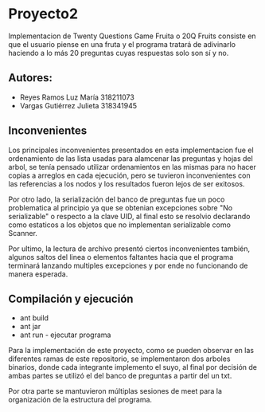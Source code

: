 # Proyecto2
Implementacion de Twenty Questions Game Fruita o 20Q Fruits  consiste en que el usuario
piense en una fruta y el programa tratará de adivinarlo haciendo  a lo más 20 preguntas
cuyas respuestas solo son sí y no.

## Autores:
* Reyes Ramos Luz María  318211073
* Vargas Gutiérrez Julieta 318341945

## Inconvenientes

Los principales inconvenientes presentados en esta implementacion fue el ordenamiento de las
lista usadas para alamcenar las preguntas y hojas del arbol, se tenía pensado utilizar ordenamientos
en las mismas para no hacer copias a arreglos en cada ejecución, pero se tuvieron inconvenientes con 
las referencias a los nodos y los resultados fueron lejos de ser exitosos.

Por otro lado, la serialización del banco de preguntas fue un poco problematica al principio
ya que se obtenian excepciones sobre "No serializable" o respecto a la clave UID, al final esto se resolvio
declarando como estaticos a los objetos que no implementan serializable como Scanner.

Por ultimo, la lectura de archivo presentó ciertos inconvenientes también, algunos saltos del linea
o elementos faltantes hacia que el programa terminará lanzando multiples excepciones y por ende no 
funcionando de manera esperada.

## Compilación  y ejecución
 * ant build
 * ant jar 
 * ant run - ejecutar programa
 
 Para la implementación de este proyecto, como se pueden observar en las diferentes ramas de este repositorio,
 se implementaron dos arboles binarios, donde cada integrante implemento el suyo, al final por decisión de ambas partes
 se utilizó el del banco de preguntas a partir del un txt.
 
 Por otra parte se mantuvieron múltiplas sesiones de meet para la organización de la estructura del programa.



